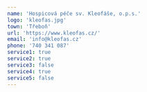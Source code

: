 ```yaml
---
name: 'Hospicová péče sv. Kleofáše, o.p.s.'
logo: 'kleofas.jpg'
town: 'Třeboň'
url: 'https://www.kleofas.cz/'
email: 'info@kleofas.cz'
phone: '740 341 087'
service1: true
service2: true
service3: false
service4: true
service5: false
---
```

